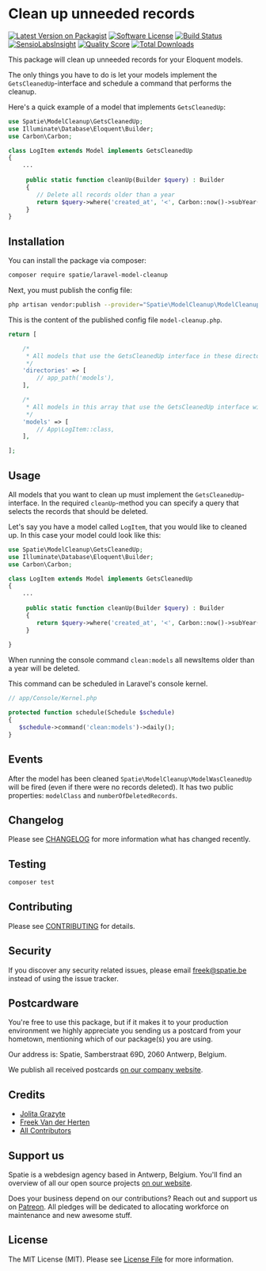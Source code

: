 # Clean up unneeded records

[![Latest Version on Packagist](https://img.shields.io/packagist/v/spatie/laravel-model-cleanup.svg?style=flat-square)](https://packagist.org/packages/spatie/laravel-model-cleanup)
[![Software License](https://img.shields.io/badge/license-MIT-brightgreen.svg?style=flat-square)](LICENSE.md)
[![Build Status](https://img.shields.io/travis/spatie/laravel-model-cleanup/master.svg?style=flat-square)](https://travis-ci.org/spatie/laravel-model-cleanup)
[![SensioLabsInsight](https://img.shields.io/sensiolabs/i/b0b750cd-db91-4179-9d5d-cc0ac54b51d3.svg?style=flat-square)](https://insight.sensiolabs.com/projects/b0b750cd-db91-4179-9d5d-cc0ac54b51d3)
[![Quality Score](https://img.shields.io/scrutinizer/g/spatie/laravel-model-cleanup.svg?style=flat-square)](https://scrutinizer-ci.com/g/spatie/laravel-model-cleanup)
[![Total Downloads](https://img.shields.io/packagist/dt/spatie/laravel-model-cleanup.svg?style=flat-square)](https://packagist.org/packages/spatie/laravel-model-cleanup)

This package will clean up unneeded records for your Eloquent models. 

The only things you have to do is let your models implement the `GetsCleanedUp`-interface and schedule a command that performs the cleanup.

Here's a quick example of a model that implements `GetsCleanedUp`:

``` php
use Spatie\ModelCleanup\GetsCleanedUp;
use Illuminate\Database\Eloquent\Builder;
use Carbon\Carbon;

class LogItem extends Model implements GetsCleanedUp
{
    ...
    
     public static function cleanUp(Builder $query) : Builder
     {
        // Delete all records older than a year
        return $query->where('created_at', '<', Carbon::now()->subYear());
     }
}
```

## Installation

You can install the package via composer:
``` bash
composer require spatie/laravel-model-cleanup
```

Next, you must publish the config file:

```bash
php artisan vendor:publish --provider="Spatie\ModelCleanup\ModelCleanupServiceProvider"
```

This is the content of the published config file `model-cleanup.php`.
```php
return [

    /*
     * All models that use the GetsCleanedUp interface in these directories will be cleaned.
     */
    'directories' => [
        // app_path('models'),
    ],

    /*
     * All models in this array that use the GetsCleanedUp interface will be cleaned.
     */
    'models' => [
        // App\LogItem::class,
    ],

];
```

## Usage
All models that you want to clean up must implement the `GetsCleanedUp`-interface. In the required
`cleanUp`-method you can specify a query that selects the records that should be deleted.

Let's say you have a model called `LogItem`, that you would like to  cleaned up. In this case your model could look like this:

``` php
use Spatie\ModelCleanup\GetsCleanedUp;
use Illuminate\Database\Eloquent\Builder;
use Carbon\Carbon;

class LogItem extends Model implements GetsCleanedUp
{
    ...
    
     public static function cleanUp(Builder $query) : Builder
     {
        return $query->where('created_at', '<', Carbon::now()->subYear());
     }
    
}
```

When running the console command `clean:models` all newsItems older than a year will be deleted.

This command can be scheduled in Laravel's console kernel.

```php
// app/Console/Kernel.php

protected function schedule(Schedule $schedule)
{
   $schedule->command('clean:models')->daily();
}
```

## Events

After the model has been cleaned `Spatie\ModelCleanup\ModelWasCleanedUp` will be fired (even if there were no records deleted).
It has two public properties: `modelClass` and `numberOfDeletedRecords`.

## Changelog

Please see [CHANGELOG](CHANGELOG.md) for more information what has changed recently.

## Testing

``` bash
composer test
```

## Contributing

Please see [CONTRIBUTING](.github/CONTRIBUTING.md) for details.

## Security

If you discover any security related issues, please email freek@spatie.be instead of using the issue tracker.

## Postcardware

You're free to use this package, but if it makes it to your production environment we highly appreciate you sending us a postcard from your hometown, mentioning which of our package(s) you are using.

Our address is: Spatie, Samberstraat 69D, 2060 Antwerp, Belgium.

We publish all received postcards [on our company website](https://spatie.be/en/opensource/postcards).

## Credits

- [Jolita Grazyte](https://github.com/JolitaGrazyte)
- [Freek Van der Herten](https://github.com/freekmurze)
- [All Contributors](../../contributors)

## Support us

Spatie is a webdesign agency based in Antwerp, Belgium. You'll find an overview of all our open source projects [on our website](https://spatie.be/opensource).

Does your business depend on our contributions? Reach out and support us on [Patreon](https://www.patreon.com/spatie). 
All pledges will be dedicated to allocating workforce on maintenance and new awesome stuff.

## License

The MIT License (MIT). Please see [License File](LICENSE.md) for more information.
